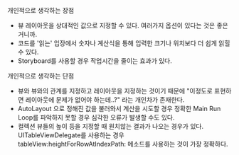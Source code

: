 개인적으로 생각하는 장점
- 뷰 레이아웃을 상대적인 값으로 지정할 수 있다. 여러가지 옵션이 있다는 것은 좋은 거니까.
- 코드를 '읽는' 입장에서 숫자나 계산식을 통해 입력한 크기나 위치보다 더 쉽게 읽힐 수 있다.
- Storyboard를 사용할 경우 작업시간을 줄이는 효과가 있다.

개인적으로 생각하는 단점
- 뷰와 뷰와의 관계를 지정하고 레이아웃을 지정하는 것이기 때문에 "이정도로 표현하면 레이아웃에 문제가 없어야 하는데..?" 라는 개인차가 존재한다.
- AutoLayout 으로 정해진 값을 불러와서 계산을 시도할 경우 정확한 Main Run Loop를 파악하지 못할 경우 심각한 오류가 발생할 수도 있다.
- 컬렉션 뷰들의 높이 등을 지정할 때 원치않는 결과가 나오는 경우가 있다. UITableViewDelegate를 사용하는 경우 tableView:heightForRowAtIndexPath: 메소드를 사용하는 것이 가장 정확하다.
